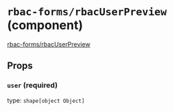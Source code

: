 `rbac-forms/rbacUserPreview` (component)
========================================

[rbac-forms/rbacUserPreview](/src/rbac-forms/rbacUserPreview.jsx) 



Props
-----

### `user` (required)

type: `shape[object Object]`

